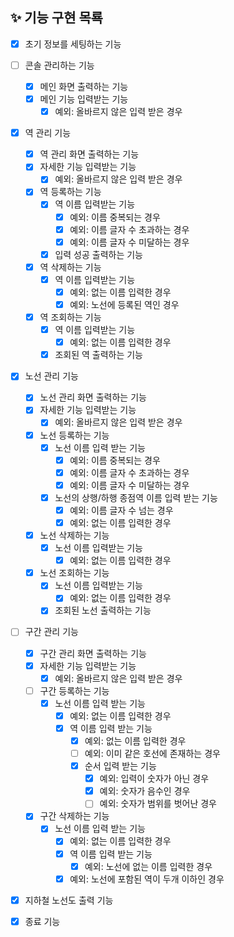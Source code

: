 ## ✨ 기능 구현 목룍
- [X] 초기 정보를 세팅하는 기능
- [ ] 콘솔 관리하는 기능
  - [X] 메인 화면 출력하는 기능
  - [X] 메인 기능 입력받는 기능
    - [X] 예외: 올바르지 않은 입력 받은 경우
- [X] 역 관리 기능
  - [X] 역 관리 화면 출력하는 기능
  - [X] 자세한 기능 입력받는 기능
    - [X] 예외: 올바르지 않은 입력 받은 경우
  - [X] 역 등록하는 기능
    - [X] 역 이름 입력받는 기능
      - [X] 예외: 이름 중복되는 경우
      - [X] 예외: 이름 글자 수 초과하는 경우
      - [X] 예외: 이름 글자 수 미달하는 경우
    - [X] 입력 성공 출력하는 기능
  - [X] 역 삭제하는 기능
    - [X] 역 이름 입력받는 기능
      - [X] 예외: 없는 이름 입력한 경우
      - [X] 예외: 노선에 등록된 역인 경우
  - [X] 역 조회하는 기능
    - [X] 역 이름 입력받는 기능
      - [X] 예외: 없는 이름 입력한 경우
    - [X] 조회된 역 출력하는 기능
- [X] 노선 관리 기능
  - [X] 노선 관리 화면 출력하는 기능
  - [X] 자세한 기능 입력받는 기능
    - [X] 예외: 올바르지 않은 입력 받은 경우
  - [X] 노선 등록하는 기능  
    - [X] 노선 이름 입력 받는 기능
      - [X] 예외: 이름 중복되는 경우
      - [X] 예외: 이름 글자 수 초과하는 경우
      - [X] 예외: 이름 글자 수 미달하는 경우
    - [X] 노선의 상행/하행 종점역 이름 입력 받는 기능
      - [X] 예외: 이름 글자 수 넘는 경우
      - [X] 예외: 없는 이름 입력한 경우
  - [X] 노선 삭제하는 기능
    - [X] 노선 이름 입력받는 기능
      - [X] 예외: 없는 이름 입력한 경우
  - [X] 노선 조회하는 기능
    - [X] 노선 이름 입력받는 기능
      - [X] 예외: 없는 이름 입력한 경우
    - [X] 조회된 노선 출력하는 기능
- [ ] 구간 관리 기능
  - [X] 구간 관리 화면 출력하는 기능
  - [X] 자세한 기능 입력받는 기능
    - [X] 예외: 올바르지 않은 입력 받은 경우
  - [ ] 구간 등록하는 기능  
    - [X] 노선 이름 입력 받는 기능
      - [X] 예외: 없는 이름 입력한 경우
      - [X] 역 이름 입력 받는 기능
        - [X] 예외: 없는 이름 입력한 경우
        - [ ] 예외: 이미 같은 호선에 존재하는 경우
        - [X] 순서 입력 받는 기능
          - [X] 예외: 입력이 숫자가 아닌 경우
          - [X] 예외: 숫자가 음수인 경우
          - [ ] 예외: 숫자가 범위를 벗어난 경우
  - [X] 구간 삭제하는 기능
    - [X] 노선 이름 입력 받는 기능
      - [X] 예외: 없는 이름 입력한 경우
      - [X] 역 이름 입력 받는 기능
        - [X] 예외: 노선에 없는 이름 입력한 경우
      - [X] 예외: 노선에 포함된 역이 두개 이하인 경우
- [X] 지하철 노선도 출력 기능
- [X] 종료 기능
      